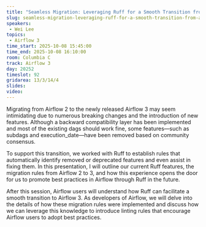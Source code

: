 ```yaml
---
title: "Seamless Migration: Leveraging Ruff for a Smooth Transition from Airflow 2 to Airflow 3"
slug: seamless-migration-leveraging-ruff-for-a-smooth-transition-from-airflow-2-to-airflow-3
speakers:
 - Wei Lee
topics:
 - Airflow 3
time_start: 2025-10-08 15:45:00
time_end: 2025-10-08 16:10:00
room: Columbia C
track: Airflow 3
day: 20252
timeslot: 92
gridarea: 13/3/14/4
slides:
video:
---
```


Migrating from Airflow 2 to the newly released Airflow 3 may seem intimidating due to numerous breaking changes and the introduction of new features. Although a backward compatibility layer has been implemented and most of the existing dags should work fine, some features—such as subdags and execution_date—have been removed based on community consensus.

To support this transition, we worked with Ruff to establish rules that automatically identify removed or deprecated features and even assist in fixing them. In this presentation, I will outline our current Ruff features, the migration rules from Airflow 2 to 3, and how this experience opens the door for us to promote best practices in Airflow through Ruff in the future.

After this session, Airflow users will understand how Ruff can facilitate a smooth transition to Airflow 3. As developers of Airflow, we will delve into the details of how these migration rules were implemented and discuss how we can leverage this knowledge to introduce linting rules that encourage Airflow users to adopt best practices.